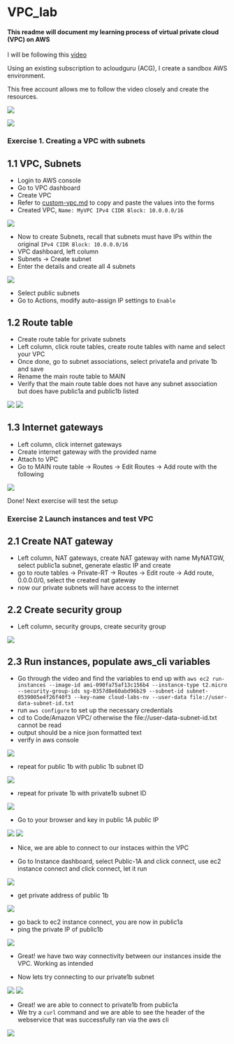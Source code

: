 # VPC_lab  
#### This readme will document my learning process of virtual private cloud (VPC) on AWS  

I will be following this [video](https://www.youtube.com/watch?v=g2JOHLHh4rI)  

<!-- ![alttext](/images/filename) -->

Using an existing subscription to acloudguru (ACG), I create a sandbox AWS environment.  
  
This free account allows me to follow the video closely and create the resources.  

![](/images/acg_aws.png)

![](/images/aws_credentials.png)

###  Exercise 1. Creating a VPC with subnets  

## 1.1 VPC, Subnets
- Login to AWS console  
- Go to VPC dashboard  
- Create VPC  
- Refer to [custom-vpc.md](/Code/Amazon%20VPC/custom-vpc.md) to copy and paste the values into the forms  
- Created VPC, `Name: MyVPC IPv4 CIDR Block: 10.0.0.0/16`  

![](/images/vpc_cidr.png)

- Now to create Subnets, recall that subnets must have IPs within the original `IPv4 CIDR Block: 10.0.0.0/16`  
- VPC dashboard, left column
- Subnets -> Create subnet
- Enter the details and create all 4 subnets

![](/images/vpc_create_subnet.png)

- Select public subnets
- Go to Actions, modify auto-assign IP settings to `Enable`

## 1.2 Route table
- Create route table for private subnets
- Left column, click route tables, create route tables with name and select your VPC
- Once done, go to subnet associations, select private1a and private 1b and save
- Rename the main route table to MAIN
- Verify that the main route table does not have any subnet association but does have public1a and public1b listed

![](/images/vpc_route_table.png)
![](/images/vpc_route_table_2.png)

## 1.3 Internet gateways
- Left column, click internet gateways
- Create internet gateway with the provided name
- Attach to VPC
- Go to MAIN route table -> Routes -> Edit Routes -> Add route with the following

![](/images/vpc_route_table_3.png)

Done! Next exercise will test the setup  

### Exercise 2 Launch instances and test VPC 

## 2.1 Create NAT gateway
- Left column, NAT gateways, create NAT gateway with name MyNATGW, select public1a subnet, generate elastic IP and create
- go to route tables -> Private-RT -> Routes -> Edit route -> Add route, 0.0.0.0/0, select the created nat gateway
- now our private subnets will have access to the internet


## 2.2 Create security group
- Left column, security groups, create security group

![](/images/security_group.png)

## 2.3 Run instances, populate aws_cli variables
- Go through the video and find the variables to end up with `aws ec2 run-instances --image-id ami-090fa75af13c156b4 --instance-type t2.micro --security-group-ids sg-0357d8e60abd96b29 --subnet-id subnet-0539005e4f26f40f3 --key-name cloud-labs-nv --user-data file://user-data-subnet-id.txt`
- run `aws configure` to set up the necessary credentials
- cd to Code/Amazon VPC/ otherwise the file://user-data-subnet-id.txt cannot be read
- output should be a nice json formatted text
- verify in aws console

![](/images/ec2_1.png)

- repeat for public 1b with public 1b subnet ID

![](/images/ec2_2.png)

- repeat for private 1b with private1b subnet ID

![](/images/ec2_3.png)

- Go to your browser and key in public 1A public IP

![](/images/ec2_4.png)
![](/images/ec2_5.png)

- Nice, we are able to connect to our instaces within the VPC

- Go to Instance dashboard, select Public-1A and click connect, use ec2 instance connect and click connect, let it run

![](/images/ec2_6.png)

- get private address of public 1b

![](/images/ec2_7.png)

- go back to ec2 instance connect, you are now in public1a
- ping the private IP of public1b

![](/images/ec2_8.png)

- Great! we have two way connectivity between our instances inside the VPC. Working as intended

- Now lets try connecting to our private1b subnet

![](/images/ec2_9.png)
![](/images/ec2_10.png)

- Great! we are able to connect to private1b from public1a
- We try a `curl` command and we are able to see the header of the webservice that was successfully ran via the aws cli

![](/images/ec2_11.png)




